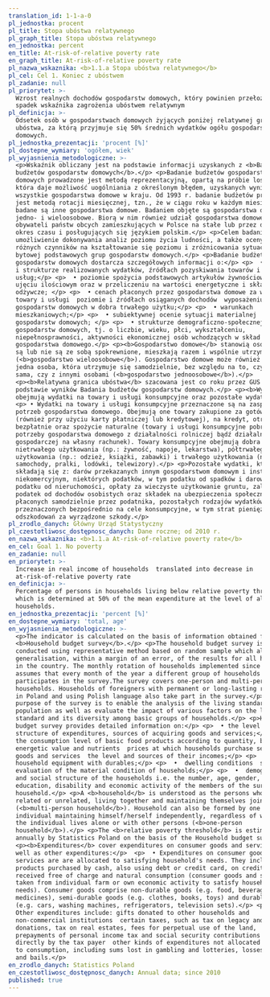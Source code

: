 ```yaml
---
translation_id: 1-1-a-0
pl_jednostka: procent
pl_title: Stopa ubóstwa relatywnego
pl_graph_title: Stopa ubóstwa relatywnego
en_jednostka: percent
en_title: At-risk-of-relative poverty rate
en_graph_title: At-risk-of-relative poverty rate
pl_nazwa_wskaznika: <b>1.1.a Stopa ubóstwa relatywnego</b>
pl_cel: Cel 1. Koniec z ubóstwem
pl_zadanie: null
pl_priorytet: >-
  Wzrost realnych dochodów gospodarstw domowych, który powinien przełożyć się na
  spadek wskaźnika zagrożenia ubóstwem relatywnym
pl_definicja: >-
  Odsetek osób w gospodarstwach domowych żyjących poniżej relatywnej granicy
  ubóstwa, za którą przyjmuje się 50% średnich wydatków ogółu gospodarstw
  domowych.
pl_jednostka_prezentacji: 'procent [%]'
pl_dostepne_wymiary: 'ogółem, wiek'
pl_wyjasnienia_metodologiczne: >-
  <p>Wskaźnik obliczany jest na podstawie informacji uzyskanych z <b>Badania
  budżetów gospodarstw domowych</b>.</p> <p>Badanie budżetów gospodarstw
  domowych prowadzone jest metodą reprezentacyjną, opartą na próbie losowej,
  która daje możliwość uogólniania z określonym błędem, uzyskanych wyników na
  wszystkie gospodarstwa domowe w kraju. Od 1993 r. badanie budżetów prowadzone
  jest metodą rotacji miesięcznej, tzn., że w ciągu roku w każdym miesiącu
  badane są inne gospodarstwa domowe. Badaniem objęte są gospodarstwa domowe
  jedno- i wieloosobowe. Biorą w nim również udział gospodarstwa domowe
  obywateli państw obcych zamieszkujących w Polsce na stałe lub przez dłuższy
  okres czasu i posługujących się językiem polskim.</p> <p>Celem badania jest
  umożliwienie dokonywania analiz poziomu życia ludności, a także oceny wpływu
  różnych czynników na kształtowanie się poziomu i zróżnicowania sytuacji
  bytowej podstawowych grup gospodarstw domowych.</p> <p>Badanie budżetów
  gospodarstw domowych dostarcza szczegółowych informacji o:</p> <p>  • poziomie
  i strukturze realizowanych wydatków, źródłach pozyskiwania towarów i
  usług;</p> <p>  • poziomie spożycia podstawowych artykułów żywnościowych w
  ujęciu ilościowym oraz w przeliczeniu na wartości energetyczne i składniki
  odżywcze; </p> <p>  • cenach płaconych przez gospodarstwa domowe za wybrane
  towary i usługi  poziomie i źródłach osiąganych dochodów  wyposażeniu
  gospodarstw domowych w dobra trwałego użytku;</p> <p>  • warunkach
  mieszkaniowych;</p> <p>  • subiektywnej ocenie sytuacji materialnej
  gospodarstw domowych; </p> <p>  • strukturze demograficzno-społecznej
  gospodarstw domowych, tj. o liczbie, wieku, płci, wykształceniu,
  niepełnosprawności, aktywności ekonomicznej osób wchodzących w skład badanego
  gospodarstwa domowego.</p> <p><b>Gospodarstwo domowe</b> stanowią osoby, które
  są lub nie są ze sobą spokrewnione, mieszkają razem i wspólnie utrzymują się
  (<b>gospodarstwo wieloosobowe</b>). Gospodarstwo domowe może również tworzyć
  jedna osoba, która utrzymuje się samodzielnie, bez względu na to, czy mieszka
  sama, czy z innymi osobami (<b>gospodarstwo jednoosobowe</b>).</p>
  <p><b>Relatywna granica ubóstwa</b> szacowana jest co roku przez GUS na
  podstawie wyników Badania budżetów gospodarstw domowych.</p> <p><b>Wydatki</b>
  obejmują wydatki na towary i usługi konsumpcyjne oraz pozostałe wydatki:</p>
  <p> • Wydatki na towary i usługi konsumpcyjne przeznaczone są na zaspokojenie
  potrzeb gospodarstwa domowego. Obejmują one towary zakupione za gotówkę
  (również przy użyciu karty płatniczej lub kredytowej), na kredyt, otrzymane
  bezpłatnie oraz spożycie naturalne (towary i usługi konsumpcyjne pobrane na
  potrzeby gospodarstwa domowego z działalności rolniczej bądź działalności
  gospodarczej na własny rachunek). Towary konsumpcyjne obejmują dobra
  nietrwałego użytkowania (np.: żywność, napoje, lekarstwa), półtrwałego
  użytkowania (np.: odzież, książki, zabawki) i trwałego użytkowania (np.:
  samochody, pralki, lodówki, telewizory).</p> <p>Pozostałe wydatki, które
  składają się z: darów przekazanych innym gospodarstwom domowym i instytucjom
  niekomercyjnym, niektórych podatków, w tym podatku od spadków i darowizn,
  podatku od nieruchomości, opłaty za wieczyste użytkowanie gruntu, zaliczek na
  podatek od dochodów osobistych oraz składek na ubezpieczenia społeczne
  płaconych samodzielnie przez podatnika, pozostałych rodzajów wydatków nie
  przeznaczonych bezpośrednio na cele konsumpcyjne, w tym strat pieniężnych,
  odszkodowań za wyrządzone szkody.</p>
pl_zrodlo_danych: Główny Urząd Statystyczny
pl_czestotliwosc_dostępnosc_danych: Dane roczne; od 2010 r.
en_nazwa_wskaznika: <b>1.1.a At-risk-of-relative poverty rate</b>
en_cel: Goal 1. No poverty
en_zadanie: null
en_priorytet: >-
  Increase in real income of households  translated into decrease in
  at-risk-of-relative poverty rate
en_definicja: >-
  Percentage of persons in households living below relative poverty threshold
  which is determined at 50% of the mean expenditure at the level of all
  households.
en_jednostka_prezentacji: 'percent [%]'
en_dostepne_wymiary: 'total, age'
en_wyjasnienia_metodologiczne: >-
  <p>The indicator is calculated on the basis of information obtained from
  <b>Household budget survey</b>.</p> <p>The household budget survey is
  conducted using representative method based on random sample which allows
  generalisation, within a margin of an error, of the results for all households
  in the country. The monthly rotation of households implemented since 1993
  assumes that every month of the year a different group of households
  participates in the survey.The survey covers one-person and multi-person
  households. Households of foreigners with permanent or long-lasting residence
  in Poland and using Polish language also take part in the survey.</p> <p>The
  purpose of the survey is to enable the analysis of the living standards of the
  population as well as evaluate the impact of various factors on the living
  standard and its diversity among basic groups of households.</p> <p>Household
  budget survey provides detailed information on:</p> <p>  • the level and the
  structure of expenditures, sources of acquiring goods and services;</p> <p>  •
  the consumption level of basic food products according to quantity, but also
  energetic value and nutrients  prices at which households purchase selected
  goods and services  the level and sources of their incomes;</p> <p>  •
  household equipment with durables;</p> <p>  •  dwelling conditions  subjective
  evaluation of the material condition of households;</p> <p>  •  demographic
  and social structure of the households i.e. the number, age, gender,
  education, disability and economic activity of the members of the surveyed
  household.</p> <p>A <b>household</b> is understood as the persons who may be
  related or unrelated, living together and maintaining themselves jointly
  (<b>multi-person household</b>). Household can also be formed by one
  individual maintaining himself/herself independently, regardless of whether
  the individual lives alone or with other persons (<b>one-person
  household</b>).</p> <p>The <b>relative poverty threshold</b> is estimated
  annually by Statistics Poland on the basis of the Household budget survey.</p>
  <p><b>Expenditures</b> cover expenditures on consumer goods and services as
  well as other expenditures:</p>  <p>  • Expenditures on consumer goods and
  services are are allocated to satisfying household's needs. They include
  products purchased by cash, also using debt or credit card, on credit,
  received free of charge and natural consumption (consumer goods and services
  taken from individual farm or own economic activity to satisfy household&#39 s
  needs). Consumer goods comprise non-durable goods (e.g. food, beverages or
  medicines), semi-durable goods (e.g. clothes, books, toys) and durable goods
  (e.g. cars, washing machines, refrigerators, television sets).</p> <p>  •
  Other expenditures include: gifts donated to other households and
  non-commercial institutions  certain taxes, such as tax on legacy and
  donations, tax on real estates, fees for perpetual use of the land,
  prepayments of personal income tax and social security contributions paid
  directly by the tax payer  other kinds of expenditures not allocated directly
  to consumption, including sums lost in gambling and lotteries, losses of cash
  and bails.</p>
en_zrodlo_danych: Statistics Poland
en_czestotliwosc_dostępnosc_danych: Annual data; since 2010
published: true
---
```

